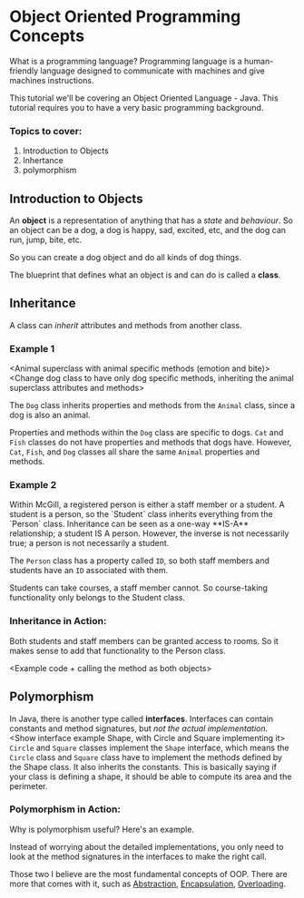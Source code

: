 # Object Oriented Programming Concepts

What is a programming language? Programming language is a human-friendly language designed to communicate with machines and give machines instructions.

This tutorial we'll be covering an Object Oriented Language - Java. This tutorial requires you to have a very basic programming background.

### Topics to cover:
1. Introduction to Objects
1. Inhertance
1. polymorphism

## Introduction to Objects
An **object** is a representation of anything that has a <span class="blue">*state*</span> and <span class="red">*behaviour*</span>. So an object can be a dog, a dog is <span class="blue">happy</span>, <span class="blue">sad</span>, <span class="blue">excited</span>, etc, and the dog can <span class="red">run</span>, <span class="red">jump</span>, <span class="red">bite</span>, etc.

<Create a little Java app that shows images of dogs doing things corresponding to the function>

So you can create a dog object and do all kinds of dog things.

The blueprint that defines what an object <span class="blue">is</span> and can <span class="red">do</span> is called a **class**.

## Inheritance
A class can *inherit* attributes and methods from another class.

### Example 1
<Animal superclass with animal specific methods (emotion and bite)>
<Change dog class to have only dog specific methods, inheriting the animal superclass attributes and methods>

The `Dog` class inherits properties and methods from the `Animal` class, since a dog is also an animal. 

Properties and methods within the `Dog` class are specific to dogs. `Cat` and `Fish` classes do not have properties and methods that dogs have. However, `Cat`, `Fish`, and `Dog` classes all share the same `Animal` properties and methods. 

### Example 2
<Student class extending a Person class>
Within McGill, a registered person is either a staff member or a student.
A student is a person, so the `Student` class inherits everything from the `Person` class. Inheritance can be seen as a one-way **IS-A** relationship; a student IS A person. However, the inverse is not necessarily true; a person is not necessarily a student.

The `Person` class has a property called `ID`, so both staff members and students have an `ID` associated with them.

Students can take courses, a staff member cannot. So course-taking functionality only belongs to the Student class.

### Inheritance in Action:
Both students and staff members can be granted access to rooms. So it makes sense to add that functionality to the Person class.

<Example code + calling the method as both objects>

## Polymorphism
In Java, there is another type called **interfaces**. Interfaces can contain constants and method signatures, but *not the actual implementation*.
<Show interface example Shape, with Circle and Square implementing it>
`Circle` and `Square` classes implement the `Shape` interface, which means the `Circle` class and `Square` class have to implement the methods defined by the Shape class. It also inherits the constants. This is basically saying if your class is defining a shape, it should be able to compute its area and the perimeter.

### Polymorphism in Action:
Why is polymorphism useful? Here's an example.
<A function that can take in a superclass as input parameter>

Instead of worrying about the detailed implementations, you only need to look at the method signatures in the interfaces to make the right call.

Those two I believe are the most fundamental concepts of OOP. There are more that comes with it, such as [Abstraction][abstraction], [Encapsulation][encapsulation], [Overloading][overloading].

[abstraction]: https://docs.oracle.com/javase/tutorial/java/IandI/abstract.html "Abstraction in Java"
[encapsulation]: https://en.wikipedia.org/wiki/Encapsulation_(computer_programming) "Encapsulation"
[overloading]: http://beginnersbook.com/2013/05/method-overloading/ "Overloading in Java"